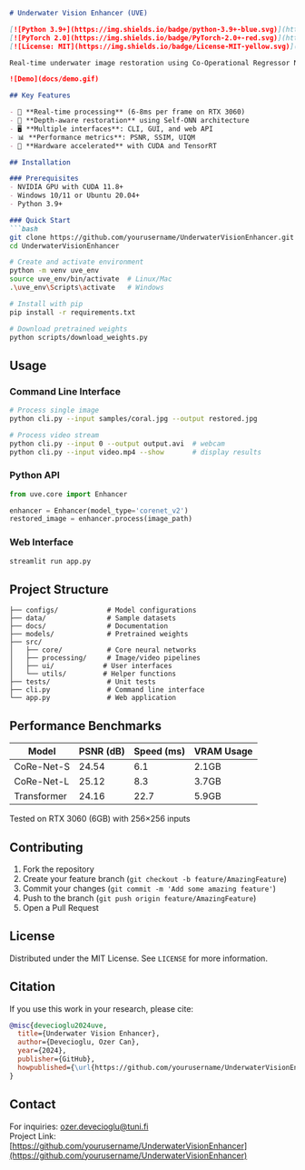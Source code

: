 

```markdown
# Underwater Vision Enhancer (UVE)

[![Python 3.9+](https://img.shields.io/badge/python-3.9+-blue.svg)](https://www.python.org/downloads/)
[![PyTorch 2.0](https://img.shields.io/badge/PyTorch-2.0+-red.svg)](https://pytorch.org/)
[![License: MIT](https://img.shields.io/badge/License-MIT-yellow.svg)](https://opensource.org/licenses/MIT)

Real-time underwater image restoration using Co-Operational Regressor Networks (CoRe-Nets). Optimized for NVIDIA GPUs with Tensor Core support.

![Demo](docs/demo.gif)

## Key Features

- 🚀 **Real-time processing** (6-8ms per frame on RTX 3060)
- 🌊 **Depth-aware restoration** using Self-ONN architecture
- 🖥️ **Multiple interfaces**: CLI, GUI, and web API
- 📊 **Performance metrics**: PSNR, SSIM, UIQM
- 🔌 **Hardware accelerated** with CUDA and TensorRT

## Installation

### Prerequisites
- NVIDIA GPU with CUDA 11.8+
- Windows 10/11 or Ubuntu 20.04+
- Python 3.9+

### Quick Start
```bash
git clone https://github.com/yourusername/UnderwaterVisionEnhancer.git
cd UnderwaterVisionEnhancer

# Create and activate environment
python -m venv uve_env
source uve_env/bin/activate  # Linux/Mac
.\uve_env\Scripts\activate   # Windows

# Install with pip
pip install -r requirements.txt

# Download pretrained weights
python scripts/download_weights.py
```

## Usage

### Command Line Interface
```bash
# Process single image
python cli.py --input samples/coral.jpg --output restored.jpg

# Process video stream
python cli.py --input 0 --output output.avi  # webcam
python cli.py --input video.mp4 --show       # display results
```

### Python API
```python
from uve.core import Enhancer

enhancer = Enhancer(model_type='corenet_v2')
restored_image = enhancer.process(image_path)
```

### Web Interface
```bash
streamlit run app.py
```

## Project Structure
```
├── configs/            # Model configurations
├── data/               # Sample datasets
├── docs/               # Documentation
├── models/             # Pretrained weights
├── src/
│   ├── core/           # Core neural networks
│   ├── processing/     # Image/video pipelines  
│   ├── ui/            # User interfaces
│   └── utils/         # Helper functions
├── tests/              # Unit tests
├── cli.py              # Command line interface
└── app.py              # Web application
```

## Performance Benchmarks

| Model          | PSNR (dB) | Speed (ms) | VRAM Usage |
|----------------|----------|-----------|------------|
| CoRe-Net-S     | 24.54    | 6.1       | 2.1GB      |
| CoRe-Net-L     | 25.12    | 8.3       | 3.7GB      |
| Transformer    | 24.16    | 22.7      | 5.9GB      |

Tested on RTX 3060 (6GB) with 256×256 inputs

## Contributing

1. Fork the repository
2. Create your feature branch (`git checkout -b feature/AmazingFeature`)
3. Commit your changes (`git commit -m 'Add some amazing feature'`)
4. Push to the branch (`git push origin feature/AmazingFeature`)
5. Open a Pull Request

## License
Distributed under the MIT License. See `LICENSE` for more information.

## Citation
If you use this work in your research, please cite:
```bibtex
@misc{devecioglu2024uve,
  title={Underwater Vision Enhancer},
  author={Devecioglu, Ozer Can},
  year={2024},
  publisher={GitHub},
  howpublished={\url{https://github.com/yourusername/UnderwaterVisionEnhancer}}
}
```

## Contact
For inquiries: ozer.devecioglu@tuni.fi  
Project Link: [https://github.com/yourusername/UnderwaterVisionEnhancer](https://github.com/yourusername/UnderwaterVisionEnhancer)
```
